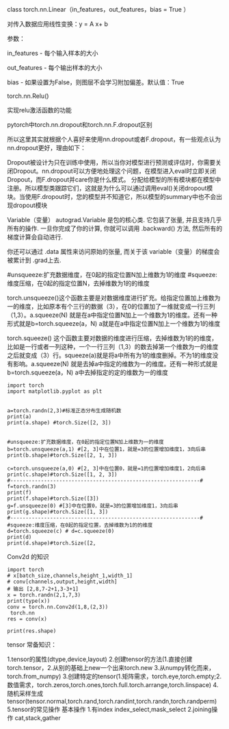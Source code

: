 class torch.nn.Linear（in_features，out_features，bias = True ）

对传入数据应用线性变换：y = A x+ b

 
参数：

in_features - 每个输入样本的大小

out_features - 每个输出样本的大小

bias - 如果设置为False，则图层不会学习附加偏差。默认值：True

torch.nn.Relu()

实现relu激活函数的功能


pytorch中torch.nn.dropout和torch.nn.F.dropout区别

所以这里其实就根据个人喜好来使用nn.dropout或者F.dropout，有一些观点认为nn.dropout更好，理由如下：

Dropout被设计为只在训练中使用，所以当你对模型进行预测或评估时，你需要关闭Dropout。nn.dropout可以方便地处理这个问题，在模型进入eval时立即关闭Dropout，而F.dropout并care你是什么模式。
分配给模型的所有模块都在模型中注册。所以模型类跟踪它们，这就是为什么可以通过调用eval()关闭dropout模块。当使用F.dropout时，您的模型并不知道它，所以模型的summary中也不会出现dropout模块


Variable（变量）
autograd.Variable 是包的核心类. 它包装了张量, 并且支持几乎所有的操作. 一旦你完成了你的计算, 你就可以调用 .backward() 方法, 然后所有的梯度计算会自动进行.

你还可以通过 .data 属性来访问原始的张量, 而关于该 variable（变量）的梯度会被累计到 .grad上去.

#unsqueeze:扩充数据维度，在0起的指定位置N加上维数为1的维度
#squeeze:   维度压缩，在0起的指定位置N，去掉维数为1的的维度

torch.unsqueeze()这个函数主要是对数据维度进行扩充。给指定位置加上维数为一的维度，比如原本有个三行的数据（3），在0的位置加了一维就变成一行三列（1,3）。a.squeeze(N) 就是在a中指定位置N加上一个维数为1的维度。还有一种形式就是b=torch.squeeze(a，N) a就是在a中指定位置N加上一个维数为1的维度

torch.squeeze() 这个函数主要对数据的维度进行压缩，去掉维数为1的的维度，比如是一行或者一列这种，一个一行三列（1,3）的数去掉第一个维数为一的维度之后就变成（3）行。squeeze(a)就是将a中所有为1的维度删掉。不为1的维度没有影响。a.squeeze(N) 就是去掉a中指定的维数为一的维度。还有一种形式就是b=torch.squeeze(a，N) a中去掉指定的定的维数为一的维度
```
import torch
import matplotlib.pyplot as plt
 
 
a=torch.randn(2,3)#标准正态分布生成随机数
print(a)
print(a.shape) #torch.Size([2, 3])
 
 
#unsqueeze:扩充数据维度，在0起的指定位置N加上维数为一的维度
b=torch.unsqueeze(a,1) #[2, 3]中在位置1，就是=3的位置增加维度1，3向后串
print(b.shape)#torch.Size([2, 1, 3])
 
c=torch.unsqueeze(a,0) #[2, 3]中在位置0，就是=1的位置增加维度1，2向后串
print(c.shape)#torch.Size([1, 2, 3])
#--------------------------------------------------------------#
f=torch.randn(3)
print(f)
print(f.shape)#torch.Size([3])
g=f.unsqueeze(0) #[3]中在位置0，就是=3的位置增加维度1，3向后串
print(g.shape)#torch.Size([1, 3])
#--------------------------------------------------------------#
#squeeze:维度压缩，在0起的指定位置，去掉维数为1的的维度
d=torch.squeeze(c) # d=c.squeeze(0)
print(d)
print(d.shape)#torch.Size([2, 
```
Conv2d 的知识
```
import torch
# x[batch_size,channels,height_1,width_1]
# conv[channels,output,height,width]
# 输出 [2,8,7-2+1,3-3+1]
x = torch.randn(2,1,7,3)
print(type(x))
conv = torch.nn.Conv2d(1,8,(2,3))
 torch.nn
res = conv(x)

print(res.shape)
```


tensor 常备知识：

1.tensor的属性(dtype,device,layout)
2.创建tensor的方法(1.直接创建torch.tensor，2.从别的基础上new一个出来torch.new 3.从numpy转化而来，torch.from_numpy)
3.创建特定的tensor(1.矩阵需求，torch.eye,torch.empty;2.数值需求，torch.zeros,torch.ones,torch.full.torch.arrange,torch.linspace)
4.随机采样生成tensor(tensor.normal,torch.rand,torch.randint,torch.randn,torch.randperm)
5.tensor的常见操作
基本操作
1.有index
index_select,mask_select
2.joining操作
cat,stack,gather
